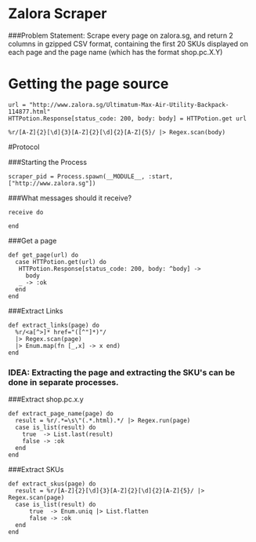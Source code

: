 # Zalora Scraper

###Problem Statement:
Scrape every page on zalora.sg, and return 2 columns in gzipped CSV format, containing the first 20 SKUs displayed on each page and the page name (which has the format shop.pc.X.Y)

# Getting the page source
```
url = "http://www.zalora.sg/Ultimatum-Max-Air-Utility-Backpack-114877.html"
HTTPotion.Response[status_code: 200, body: body] = HTTPotion.get url

%r/[A-Z]{2}[\d]{3}[A-Z]{2}[\d]{2}[A-Z]{5}/ |> Regex.scan(body)
```
#Protocol

###Starting the Process

```
scraper_pid = Process.spawn(__MODULE__, :start, ["http://www.zalora.sg"])
```

###What messages should it receive?

```
receive do

end
```


###Get a page

```
def get_page(url) do
  case HTTPotion.get(url) do
   HTTPotion.Response[status_code: 200, body: ^body] ->
     body
   _ -> :ok  
  end
end 
```

###Extract Links
```
def extract_links(page) do
  %r/<a[^>]* href="([^"]*)"/ 
  |> Regex.scan(page) 
  |> Enum.map(fn [_,x] -> x end)
end
```

### IDEA: Extracting the page and extracting the SKU's can be done in separate processes.

###Extract shop.pc.x.y
```
def extract_page_name(page) do
  result = %r/.*=\s\"(.*.html).*/ |> Regex.run(page)
  case is_list(result) do 
  	true  -> List.last(result)
  	false -> :ok
  end
end
```
###Extract SKUs
```
def extract_skus(page) do
  result = %r/[A-Z]{2}[\d]{3}[A-Z]{2}[\d]{2}[A-Z]{5}/ |> Regex.scan(page)
  case is_list(result) do
      true  -> Enum.uniq |> List.flatten  
      false -> :ok
  end
end
```

